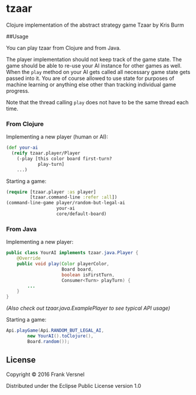 # tzaar

Clojure implementation of the abstract strategy game Tzaar by Kris Burm

##Usage

You can play tzaar from Clojure and from Java.

The player implementation should not keep track of the game state.
The game should be able to re-use your AI instance for other games as well.
When the `play` method on your AI
gets called all necessary game state gets passed into it.
You are of course allowed to use state for purposes of machine learning or anything
else other than tracking individual game progress.

Note that the thread calling `play` does not have to be the same
thread each time.

### From Clojure

Implementing a new player (human or AI):

```clojure
(def your-ai
  (reify tzaar.player/Player
    (-play [this color board first-turn?
            play-turn]
    ...)
```

Starting a game:

```clojure
(require [tzaar.player :as player]
         [tzaar.command-line :refer :all])
(command-line-game player/random-but-legal-ai
                   your-ai
                   core/default-board)
```

### From Java

Implementing a new player:

```java
public class YourAI implements tzaar.java.Player {
    @Override
    public void play(Color playerColor,
                     Board board,
                     boolean isFirstTurn,
                     Consumer<Turn> playTurn) {
        ...
    }
}
```
*(Also check out tzaar.java.ExamplePlayer to see typical API usage)*

Starting a game:
```java
Api.playGame(Api.RANDOM_BUT_LEGAL_AI,
        new YourAI().toClojure(),
        Board.random());
```

## License

Copyright © 2016 Frank Versnel

Distributed under the Eclipse Public License version 1.0
